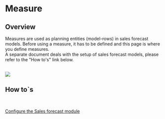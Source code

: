 # Measure
## Overview
Measures are used as planning entities (model-rows) in sales forecast models. Before using a measure, it has to be defined and this page is where you define measures.<br/>
A separate document deals with the setup of sales forecast models, please refer to the "How to's" link below.<br/>
<br/>

![](https://profitbasedocs.blob.core.windows.net/plannerimages/measure.JPG)

## How to`s

<br/>

[Configure the Sales forecast module](https://profitbasedocs.blob.core.windows.net/enduserhelp/files/Planner%20Sales%20Forecast%20module.pdf)<br/>


